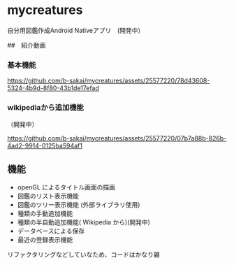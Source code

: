 # mycreatures

自分用図鑑作成Android Nativeアプリ　(開発中）

##　紹介動画

### 基本機能

https://github.com/b-sakai/mycreatures/assets/25577220/78d43608-5324-4b9d-8f80-43b1de17efad

### wikipediaから追加機能

（開発中）

https://github.com/b-sakai/mycreatures/assets/25577220/07b7a88b-826b-4ad2-9914-0125ba594af1

## 機能

* openGL によるタイトル画面の描画
* 図鑑のリスト表示機能
* 図鑑のツリー表示機能 (外部ライブラリ使用) 
* 種類の手動追加機能
* 種類の半自動追加機能( Wikipedia から)(開発中) 
* データベースによる保存
* 最近の登録表示機能


リファクタリングなどしていなため、コードはかなり雑
